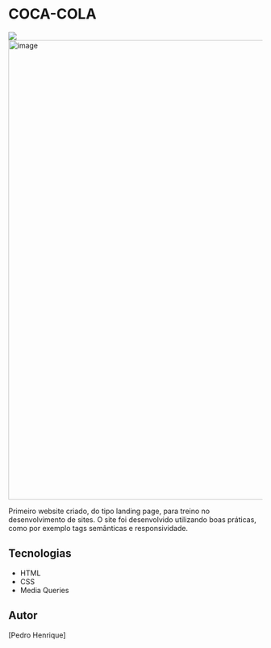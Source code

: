 # COCA-COLA
![](./img/coca-cola-preview.png)
<img width="1919" height="911" alt="image" src="https://github.com/user-attachments/assets/a7f3dc7a-24bf-4cd2-ac93-84752f791166" />

Primeiro website criado, do tipo landing page, para treino no desenvolvimento de sites.
O site foi desenvolvido utilizando boas práticas, como por exemplo tags semânticas e responsividade.

## Tecnologias
* HTML
* CSS
* Media Queries

## Autor
[Pedro Henrique]
